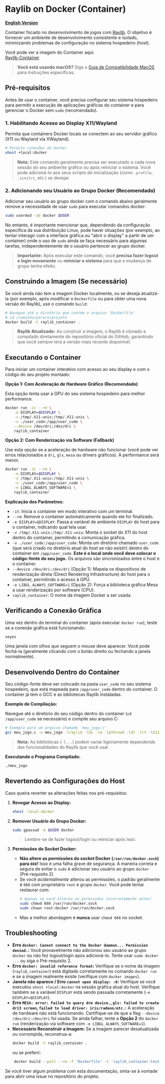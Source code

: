 # Raylib on Docker (Container)

**[English Version](readme.md)**

Container focado no desenvolvimento de jogos com [Raylib](https://www.raylib.com/). O objetivo é fornecer um ambiente de desenvolvimento consistente e isolado, minimizando problemas de configuração no sistema hospedeiro (host).

Você pode ver a imagem do Container aqui: \
[Raylib-Container](https://hub.docker.com/r/gmaia325/raylib_container)

> **Você está usando macOS?** Siga o [Guia de Compatibilidade MacOS](MacOSX-Compatibility-pt.md) para instruções específicas.

## Pré-requisitos

Antes de usar o container, você precisa configurar seu sistema hospedeiro para permitir a execução de aplicações gráficas do container e para gerenciar o Docker sem `sudo` (recomendado).

### 1. Habilitando Acesso ao Display X11/Wayland

Permita que containers Docker locais se conectem ao seu servidor gráfico (X11 ou Wayland via XWayland).

```bash
# Permite conexões do Docker
xhost +local:docker
```

> **Nota:** Este comando geralmente precisa ser executado a cada nova sessão do seu ambiente gráfico ou após reiniciar o sistema. Você pode adicioná-lo aos seus scripts de inicialização (como `.profile`, `.xinitrc`, etc.) se desejar.

### 2. Adicionando seu Usuário ao Grupo Docker (Recomendado)

Adicionar seu usuário ao grupo docker com o comando abaixo geralmente remove a necessidade de usar `sudo` para executar comandos docker:
```bash
sudo usermod -aG docker $USER
```
No entanto, é importante mencionar que, dependendo da configuração específica da sua distribuição Linux, pode haver situações (por exemplo, ao tentar interagir com a interface gráfica ou "abrir o display" a partir de um container) onde o uso de `sudo` ainda se faça necessário para algumas tarefas, independentemente de o usuário pertencer ao grupo docker.

> **Importante:** Após executar este comando, você **precisa fazer logout e login novamente** ou **reiniciar o sistema** para que a mudança de grupo tenha efeito.

## Construindo a Imagem (Se necessário)

Se você ainda não tem a imagem Docker localmente, ou se deseja atualizá-la (por exemplo, após modificar o `Dockerfile` ou para obter uma nova versão do Raylib), use o comando `build`:

```bash
# Navegue até o diretório que contém o arquivo 'Dockerfile'
# cd /caminho/para/o/projeto
docker build -t raylib_container .
```

> **Raylib Atualizado:** Ao construir a imagem, o Raylib é clonado e compilado diretamente do repositório oficial do GitHub, garantindo que você sempre terá a versão mais recente disponível.

## Executando o Container

Para iniciar um container interativo com acesso ao seu display e com o código do seu projeto montado:

**Opção 1: Com Aceleração de Hardware Gráfico (Recomendado)**

Esta opção tenta usar a GPU do seu sistema hospedeiro para melhor performance.

```bash
docker run -it --rm \
    -e DISPLAY=$DISPLAY \
    -v /tmp/.X11-unix:/tmp/.X11-unix \
    -v ./user_code:/app/user_code \
    --device /dev/dri:/dev/dri \
    raylib_container
```

**Opção 2: Com Renderização via Software (Fallback)**

Use esta opção se a aceleração de hardware não funcionar (você pode ver erros relacionados a `dri`, `glx`, `mesa` ou drivers gráficos). A performance será menor.

```bash
docker run -it --rm \
    -e DISPLAY=$DISPLAY \
    -v /tmp/.X11-unix:/tmp/.X11-unix \
    -v ./user_code:/app/user_code \
    -e LIBGL_ALWAYS_SOFTWARE=1 \
    raylib_container
```

**Explicação dos Parâmetros:**

- `-it`: Inicia o container em modo interativo com um terminal.
- `--rm`: Remove o container automaticamente quando ele for finalizado.
- `-e DISPLAY=$DISPLAY`: Passa a variável de ambiente `DISPLAY` do host para o container, indicando qual tela usar.
- `-v /tmp/.X11-unix:/tmp/.X11-unix`: Monta o socket do X11 do host dentro do container, permitindo a comunicação gráfica.
- `-v ./user_code:/app/user_code`: Monta um diretório chamado `user_code` (que será criado no diretório atual do host se não existir) dentro do container em `/app/user_code`. **Este é o local onde você deve colocar o código-fonte do seu jogo.** Os arquivos são sincronizados entre o host e o container.
- `--device /dev/dri:/dev/dri` (Opção 1): Mapeia os dispositivos de renderização direta (Direct Rendering Infrastructure) do host para o container, permitindo o acesso à GPU.
- `-e LIBGL_ALWAYS_SOFTWARE=1` (Opção 2): Força a biblioteca gráfica Mesa a usar renderização por software (CPU).
- `raylib_container`: O nome da imagem Docker a ser usada.

## Verificando a Conexão Gráfica

Uma vez dentro do terminal do container (após executar `docker run`), teste se a conexão gráfica está funcionando:

```bash
xeyes
```

Uma janela com olhos que seguem o mouse deve aparecer. Você pode fechá-la (geralmente clicando com o botão direito ou fechando a janela normalmente).

## Desenvolvendo Dentro do Container

Seu código-fonte deve ser colocado na pasta `user_code` no seu sistema hospedeiro, que está mapeada para `/app/user_code` dentro do container. O container já tem o GCC e as bibliotecas Raylib instaladas.

**Exemplo de Compilação:**

Navegue até o diretório do seu código dentro do container (`cd /app/user_code` se necessário) e compile seu arquivo C:

```bash
# Exemplo para um arquivo chamado 'meu_jogo.c'
gcc meu_jogo.c -o meu_jogo -lraylib -lGL -lm -lpthread -ldl -lrt -lX11
```

> **Nota:** As bibliotecas (`-l...`) podem variar ligeiramente dependendo das funcionalidades do Raylib que você usar.

**Executando o Programa Compilado:**

```bash
./meu_jogo
```

## Revertendo as Configurações do Host

Caso queira reverter as alterações feitas nos pré-requisitos:

1.  **Revogar Acesso ao Display:**

    ```bash
    xhost -local:docker
    ```

2.  **Remover Usuário do Grupo Docker:**

    ```bash
    sudo gpasswd -d $USER docker
    ```

    > Lembre-se de fazer logout/login ou reiniciar após isso.

3.  **Permissões do Socket Docker:**
    - **Não altere as permissões do socket Docker (`/var/run/docker.sock`) para `666`!** Isso é uma falha grave de segurança. A maneira correta e segura de evitar o `sudo` é adicionar seu usuário ao grupo `docker` (Pré-requisito 2).
    - Se você _acidentalmente_ alterou as permissões, o padrão geralmente é `660` com proprietário `root` e grupo `docker`. Você pode tentar restaurar com:
      ```bash
      # Apenas se você alterou as permissões incorretamente antes!
      sudo chmod 660 /var/run/docker.sock
      sudo chown root:docker /var/run/docker.sock
      ```
    - Mas a melhor abordagem é **nunca** usar `chmod 666` no socket.

## Troubleshooting

- **Erro `docker: Cannot connect to the Docker daemon... Permission denied.`:** Você provavelmente não adicionou seu usuário ao grupo `docker` ou não fez logout/login após adicioná-lo. Tente usar `sudo docker ...` ou siga o Pré-requisito 2.
- **Erro `docker: invalid reference format`:** Verifique se o nome da imagem (`raylib_container`) está digitado corretamente no comando `docker run` e se a imagem realmente existe (verifique com `docker images`).
- **Janela não aparece / Erro `cannot open display: :0`:** Verifique se você executou `xhost +local:docker` na sessão gráfica atual do host. Verifique também se a variável `DISPLAY` está sendo passada corretamente (`-e DISPLAY=$DISPLAY`).
- **Erro `MESA: error: Failed to query drm device.`, `glx: failed to create dri3 screen`, `failed to load driver: iris/radeon/etc.`:** A aceleração de hardware não está funcionando. Certifique-se de que a flag `--device /dev/dri:/dev/dri` foi usada. Se ainda falhar, tente a **Opção 2** do `docker run` (renderização via software com `-e LIBGL_ALWAYS_SOFTWARE=1`).
- **Necessário Reconstruir a Imagem:** Se a imagem parecer desatualizada ou corrompida, reconstrua-a:
  ```bash
  docker build -t raylib_container .
  ```
  ou se preferir:

```bash
    docker build --pull --rm -f 'Dockerfile' -t 'raylib_container:test' '.'
```

Se você tiver algum problema com esta documentação, sinta-se à vontade para abrir uma issue no repositório do projeto.
